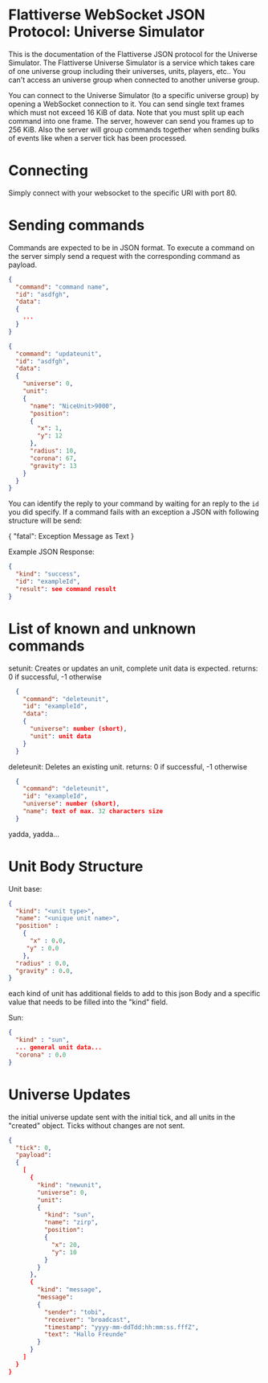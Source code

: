 # Flattiverse WebSocket JSON Protocol: Universe Simulator

This is the documentation of the Flattiverse JSON protocol for the Universe Simulator. The Flattiverse Universe Simulator is a service which takes care of one universe group including their universes, units, players, etc.. You can't access an universe group when connected to another universe group.

You can connect to the Universe Simulator (to a specific universe group) by opening a WebSocket connection to it. You can send single text frames which must not exceed 16 KiB of data. Note that you must split up each command into one frame. The server, however can send you frames up to 256 KiB. Also the server will group commands together when sending bulks of events like when a server tick has been processed.

# Connecting

Simply connect with your websocket to the specific URI with port 80.

# Sending commands

Commands are expected to be in JSON format.
To execute a command on the server simply send a request with the corresponding command as payload.

```json
{
  "command": "command name",
  "id": "asdfgh",
  "data":
  {
    ...
  }
}

{
  "command": "updateunit",
  "id": "asdfgh",
  "data":
  {
    "universe": 0,
    "unit":
    {
      "name": "NiceUnit>9000",
      "position":
      {
        "x": 1,
        "y": 12
      },
      "radius": 10,
      "corona": 67,
      "gravity": 13
    }
  }
}

```

You can identify the reply to your command by waiting for an reply to the `id` you did specify.
If a command fails with an exception a JSON with following structure will be send:

{  "fatal": Exception Message as Text }

Example JSON Response:

```json
{
  "kind": "success",
  "id": "exampleId",
  "result": see command result
}
```

# List of known and unknown commands

setunit:
  Creates or updates an unit, complete unit data is expected.
  returns: 0 if successful, -1 otherwise

```json
  {
    "command": "deleteunit",
    "id": "exampleId",
    "data":
    {
      "universe": number (short),
      "unit": unit data
    }
  }
```

deleteunit:
  Deletes an existing unit.
  returns: 0 if successful, -1 otherwise

```json
  {
    "command": "deleteunit",
    "id": "exampleId",
    "universe": number (short),
    "name": text of max. 32 characters size
  }
```

yadda, yadda...

# Unit Body Structure

Unit base:
```json
{
  "kind": "<unit type>",
  "name": "<unique unit name>",
  "position" :
    {
      "x" : 0.0,
     "y" : 0.0 
    },
  "radius" : 0.0,
  "gravity" : 0.0,
}
```
  
each kind of unit has additional fields to add to this json Body and a specific value that needs to be filled into the "kind" field.
  
Sun:
```json
{
  "kind" : "sun",
  ... general unit data...
  "corona" : 0.0
}
```

# Universe Updates
the initial universe update sent with the initial tick, and all units in the "created" object. Ticks without changes are not sent.
```json
{
  "tick": 0,
  "payload":
  {    
    [
      {
        "kind": "newunit",
        "universe": 0,
        "unit":
        {
          "kind": "sun",
          "name": "zirp",
          "position":
          {
            "x": 20,
            "y": 10
          }
        }
      },
      {
        "kind": "message",
        "message":
        {
          "sender": "tobi",
          "receiver": "broadcast",
          "timestamp": "yyyy-mm-ddTdd:hh:mm:ss.fffZ",
          "text": "Hallo Freunde"
        }
      }
    ]
  }
}
```
